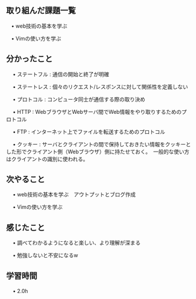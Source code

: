 ## 取り組んだ課題一覧
      
 　• web技術の基本を学ぶ
       
 　• Vimの使い方を学ぶ
    
## 分かったこと

　 • ステートフル :  通信の開始と終了が明確　

　 • ステートレス : 個々のリクエスト/レスポンスに対して関係性を定義しない

　 • プロトコル : コンピュータ同士が通信する際の取り決め

　 • HTTP : WebブラウザとWebサーバ間でWeb情報をやり取りするためのプロトコル

　 • FTP : インターネット上でファイルを転送するためのプロトコル

　 • クッキー : サーバとクライアントの間で保持しておきたい情報をクッキーとした形でクライアント側（Webブラウザ）側に持たせておく。　一般的な使い方はクライアントの識別に使われる。


## 次やること　

　 • web技術の基本を学ぶ　アウトプットとブログ作成

　 • Vimの使い方を学ぶ 

## 感じたこと

　 • 調べてわかるようになると楽しい、より理解が深まる

　 • 勉強しないと不安になるw

## 学習時間

　 • 2.0h
